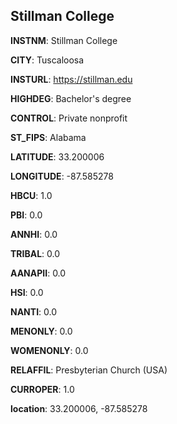 
Stillman College
---
**INSTNM**: Stillman College

**CITY**: Tuscaloosa

**INSTURL**: https://stillman.edu

**HIGHDEG**: Bachelor's degree

**CONTROL**: Private nonprofit

**ST_FIPS**: Alabama

**LATITUDE**: 33.200006

**LONGITUDE**: -87.585278

**HBCU**: 1.0

**PBI**: 0.0

**ANNHI**: 0.0

**TRIBAL**: 0.0

**AANAPII**: 0.0

**HSI**: 0.0

**NANTI**: 0.0

**MENONLY**: 0.0

**WOMENONLY**: 0.0

**RELAFFIL**: Presbyterian Church (USA)

**CURROPER**: 1.0

**location**: 33.200006, -87.585278